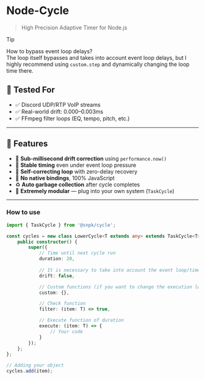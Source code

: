 # Node-Cycle
> High Precision Adaptive Timer for Node.js

> [!TIP]
> How to bypass event loop delays?  
> The loop itself bypasses and takes into account event loop delays, but I highly recommend using `custom.step` and dynamically changing the loop time there.

## 🧪 Tested For
- ✅ Discord UDP/RTP VoIP streams
- ✅ Real-world drift: 0.000–0.003ms
- ✅ FFmpeg filter loops (EQ, tempo, pitch, etc.)

---
## 🚀 Features

- 📏 **Sub-millisecond drift correction** using `performance.now()`
- 🔁 **Stable timing** even under event loop pressure
- 🎯 **Self-correcting loop** with zero-delay recovery
- 🧠 **No native bindings**, 100% JavaScript
- ♻️ **Auto garbage collection** after cycle completes
- 🧩 **Extremely modular** — plug into your own system (`TaskCycle`)
---


### How to use
```ts
import { TaskCycle } from '@snpk/cycle';

const cycles = new class LowerCycle<T extends any> extends TaskCycle<T> {
    public constructor() {
        super({
            // Time until next cycle run
            duration: 20,
            
            // It is necessary to take into account the event loop/timer drift
            drift: false,

            // Custom functions (if you want to change the execution logic a little)
            custom: {},

            // Check function
            filter: (item: T) => true,

            // Execute function of duration
            execute: (item: T) => {
                // Your code
            }
        });
    };
};

// Adding your object
cycles.add(item);
```